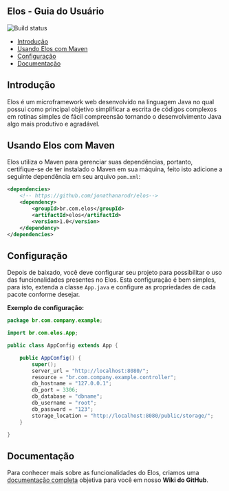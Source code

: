 ## Elos - Guia do Usuário
![Build status](https://travis-ci.org/jonathanarodr/elos.svg?branch=master)

- [Introdução](#Introducao)
- [Usando Elos com Maven](#Instalacao)
- [Configuração](#Configuracao)
- [Documentação](#Documentacao)

## <a name="Introducao"></a>Introdução
Elos é um microframework web desenvolvido na linguagem Java no qual possui como principal objetivo simplificar a escrita de códigos complexos em rotinas simples de fácil compreensão tornando o desenvolvimento Java algo mais produtivo e agradável.

## <a name="Instalacao"></a>Usando Elos com Maven
Elos utiliza o Maven para gerenciar suas dependências, portanto, certifique-se de ter instalado o Maven em sua máquina, feito isto adicione a seguinte dependência em seu arquivo `pom.xml`:

```xml
<dependencies>
    <!-- https://github.com/jonathanarodr/elos-->
    <dependency>
        <groupId>br.com.elos</groupId>
        <artifactId>elos</artifactId>
        <version>1.0</version>
    </dependency>
</dependencies>
```

## <a name="Configuracao"></a>Configuração
Depois de baixado, você deve configurar seu projeto para possibilitar o uso das funcionalidades presentes no Elos. Esta configuração é bem simples, para isto, extenda a classe `App.java` e configure as propriedades de cada pacote conforme desejar.

**Exemplo de configuração:**

```java
package br.com.company.example;

import br.com.elos.App;

public class AppConfig extends App {

    public AppConfig() {
        super();
        server_url = "http://localhost:8080/";
        resource = "br.com.company.example.controller";
        db_hostname = "127.0.0.1";
        db_port = 3306;
        db_database = "dbname";
        db_username = "root";
        db_password = "123";
        storage_location = "http://localhost:8080/public/storage/";
    }

}

```

## <a name="Documentacao"></a>Documentação
Para conhecer mais sobre as funcionalidades do Elos, criamos uma [documentação completa](https://github.com/jonathanarodr/elos/wiki) objetiva para você em nosso **Wiki do GitHub**.
